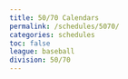 ```yaml
---
title: 50/70 Calendars
permalink: /schedules/5070/
categories: schedules
toc: false
league: baseball
division: 50/70
---
```


<!-- Put this div wherever you want the widget to be embedded -->
<div id="gc-schedule-widget-acyy"></div>

<!-- Put this before the closing </body> tag -->
<script src="https://widgets.gc.com/static/js/sdk.v1.js"></script>
<script>
    window.GC.team.schedule.init({
        target: "#gc-schedule-widget-acyy",
        widgetId: "9f073022-5d71-4770-800a-c04eaa5874d9",
        maxVerticalGamesVisible: 4,
    })
</script>
